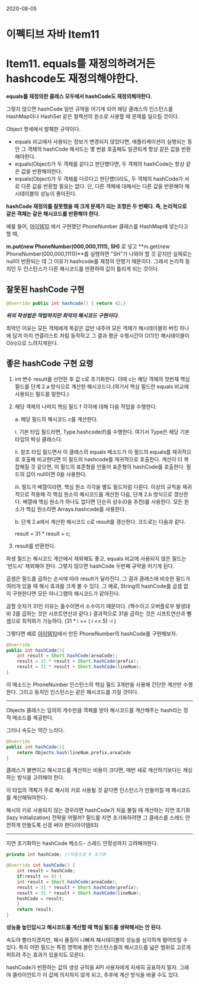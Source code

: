 2020-08-05 



# 이펙티브 자바 Item11

# Item11. equals를 재정의하려거든 hashcode도 재정의해야한다.

**equals를 재정의한 클래스 모두에서 hashCode도 재정의해야한다.**

그렇지 않으면 hashCode 일반 규약을 어기게 되어 해당 클래스의 인스턴스를 HashMap이나 HashSet 같은 컬렉션의 원소로 사용할 때 문제를 일으킬 것이다.

Object 명세에서 발췌한 규약이다.

- equals 비교에서 사용되는 정보가 변경되지 않았다면, 애플리케이션이 실행되는 동안 그 객체의 hashCode 메서드는 몇 번을 호출해도 일관되게 항상 같은 값을 반환해야한다.
- equals(Object)가 두 객체를 같다고 판단했다면, 두 객체의 hashCode는 항상  같은 값을 반환해야한다.
- equals(Object)가 두 객체를 다르다고 판단헀더라도, 두 객체의 hashCode가 서로 다른 값을 반환할 필요는 없다. 단, 다른 객체에 대해서는 다른 값을 반환해야 해시테이블의 성능이 좋아진다.

**hashCode 재정의를 잘못했을 때 크게 문제가 되는 조항은 두 번째다.  즉, 논리적으로 같은 객체는 같은 해시코드를 반환해야 한다.** 

예를 들어, [아이템10](https://github.com/bosuksh/TIL/blob/master/java/effectiveJava/effectiveJava10.md) 에서 구현했던 PhoneNumber 클래스를 HashMap에 넣는다고 할 때,  

**m.put(new PhoneNumber(000,000,1111), SH)** 로 넣고 **m.get(new PhoneNumber(000,000,1111))**를 실행하면 "SH"가 나와야 할 것 같지만 실제로는 null이 반환되는 데 그 이유가 hashcode를 재정의 안했기 때문이다. 그래서 논리적 동치인 두 인스턴스가 다른 해시코드를 반환하여 값이 틀리게 되는 것이다. 

## 잘못된 hashCode 구현

```java
@Override public int hashcode() { return 42;}
```

***위의 작성법은 적법하지만 최악의 해시코드 구현이다.*** 

최악인 이유는 모든 객체에게 똑같은 값만 내주어 모든 객체가 해시테이블의 버킷 하나에 담겨 마치 연결리스트 처럼 동작하고 그 결과 평균 수행시간이 O(1)인 해시테이블이 O(n)으로 느려지게된다.

## 좋은 hashCode 구현 요령

1. int 변수 result를 선언한 후 값 c로 초기화한다. 이때 c는 해당 객체의 첫번재 핵심 필드를 단계 2.a 방식으로 계산한 해시코드다.(여기서 핵심 필드란 equals 비교에 사용되는 필드를 말한다.)
2. 해당 객체의 나머지 핵심 필드 f 각각에 대해 다음 작업을 수행한다. 

    a.  해당 필드의 해시코드 c를 계산한다.

    i. 기본 타입 필드라면, Type.hashcode(f)를 수행한다. 여기서 Type은 해당 기본 타입의 박싱 클래스다. 

    ii. 참조 타입 필드면서 이 클래스의 equals 메소드가 이 필드의 equals를 재귀적으로 호출해 비교한다면 이 필드의 hashcode를 재귀적으로 호출한다. 계산이 더 복잡해질 것 같으면, 이 필드의 표준형을 만들어 표준형의 hashCode를 호출한다. 필드의 값이 null이면 0을 사용한다.

    iii. 필드가 배열이라면, 핵심 원소 각각을 별도 필드처럼 다룬다. 이상의 규칙을 재귀적으로 적용해 각 핵심 원소의 해시코드를 계산한 다음, 단계 2.b 방식으로 갱신한다. 배열에 핵심 원소가 하나도 없다면 단순히 상수(0을 추천)를 사용한다. 모든 원소가 핵심 원소라면 Arrays.hashcode를 사용한다.

    b. 단계 2.a에서 계산한 해시코드 c로 result를 갱신한다. 코드로는 다음과 같다.

    result = 31 * result + c;

3. result를 반환한다. 

파생 필드는 해시코드 계산에서 제외해도 좋고, equals 비교에 사용되지 않은 필드는 '반드시' 제외해야 한다. 그렇지 않으면 hashCode 두번째 규약을 어기게 된다. 

곱셈은 필드를 곱하는 순서에 따라 result가 달라진다. 그 결과 클래스에 비슷한 필드가 여러개 있을 때 해시 효과를 크게 볼 수 있다. 그 예로, String의 hashCode를 곱셈 없이 구현한다면 모든 아나그램의 해시코드가 같아진다. 

곱할 숫자가 31인 이유는 홀수이면서 소수이기 때문이다. (짝수이고 오버플로우 발생대비 2를 곱하는 것은 시프트연산과 같다.) 결과적으로 31을 곱하는 것은 시프트연산과 뺄셈으로 최적화가 가능하다. (31 * i == ( i << 5) -i )

그렇다면 예로 [아이템10](https://github.com/bosuksh/TIL/blob/master/java/effectiveJava/effectiveJava10.md)에서 만든 PhoneNumber의 hashCode를 구현해보자. 

```java
@Override
public int hashCode(){
	int result = Short.hashCode(areaCode);
	result = 31 * result + Short.hashCode(prefix);
	result = 31 * result + Short.hashCode(lineNum);
}
```

이 메소드는 PhoneNumber 인스턴스의 핵심 필드 3개만을 사용해 간단한 계산만 수행한다. 그리고 동치인 인스턴스는 같은 해시코드를 가질 것이다. 

---

Objects 클래스는 임의의 개수만큼 객체를 받아 해시코드를 계산해주는 hash라는 정적 메소드를 제공한다. 

그러나 속도는 약간 느리다. 

```java
@Override
public int hashCode(){
	return Objects.hash(lineNum,prefix,areaCode
}
```

클래스가 불변이고 해시코드를 계산하는 비용이 크다면, 매번 새로 계산하기보다는 캐싱하는 방식을 고려해야 한다. 

이 타입의 객체가 주로 해시의 키로 사용될 것 같다면 인스턴스가 만들어질 때 해시코드를 계산해둬야한다. 

해시의 키로 사용되지 않는 경우라면 hashCode가 처음 불릴 때 계산하는 지연 초기화(lazy Initialization) 전략을 어떨까? 필드를 지연 초기화하려면 그 클래스를 스레드 안전하게 만들도록 신경 써야 한다(아이템83)

---

지연 초기화하는 hashCode 메소드- 스레드 안정성까지 고려해야한다.

```java
private int hashCode; //자동으로 0 초기화

@Override int hashCode() {
    int result = hashCode;
    if(result == 0) {
	int result = Short.hashCode(areaCode);
	result = 31 * result + Short.hashCode(prefix);
	result = 31 * result + Short.hashCode(lineNum);
	hashCode = result;
    }
    return result;
}
```

**성능을 높인답시고 해시코드를 계산할 때 핵심 필드를 생략해서는 안 된다.** 

속도야 빨라지겠지만, 해시 품질이 나빠져 해시테이블의 성능을 심각하게 떨어뜨릴 수 있다. 특히 어떤 필드는 특정 영역에 몰린 인스턴스들의 해시코드를 넓은 범위로 고르게 퍼트려 주는 효과가 있을지도 모른다. 

hashCode가 반환하는 값의 생성 규칙을 API 사용자에게 자세히 공표하지 말자. 그래야 클라이언트가 이 값에 의지하지 않게 되고, 추후에 계산 방식을 바꿀 수도 있다.
